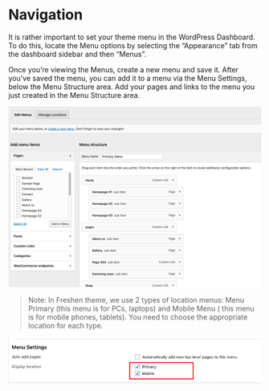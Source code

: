 # Navigation

It is rather important to set your theme menu in the WordPress Dashboard. To do this, locate the Menu options by selecting the “Appearance” tab from the dashboard sidebar and then “Menus”.

Once you’re viewing the Menus, create a new menu and save it. After you’ve saved the menu, you can add it to a menu via the Menu Settings, below the Menu Structure area. Add your pages and links to the menu you just created in the Menu Structure area.

![Navigation](images/navigation.png)

> Note: In Freshen theme, we use 2 types of location menus: Menu Primary (this menu is for PCs, laptops) and Mobile Menu ( this menu is for mobile phones, tablets). You need to choose the appropriate location for each type.

![Navigation](images/menu-location.png)